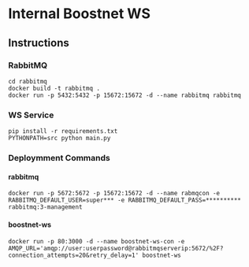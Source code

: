 # Internal Boostnet WS

## Instructions

### RabbitMQ

```shell
cd rabbitmq
docker build -t rabbitmq .
docker run -p 5432:5432 -p 15672:15672 -d --name rabbitmq rabbitmq
```

### WS Service

```shell
pip install -r requirements.txt
PYTHONPATH=src python main.py
```

### Deploymment Commands
#### rabbitmq
```shell
docker run -p 5672:5672 -p 15672:15672 -d --name rabmqcon -e RABBITMQ_DEFAULT_USER=super*** -e RABBITMQ_DEFAULT_PASS=********** rabbitmq:3-management
```

#### boostnet-ws
```shell
docker run -p 80:3000 -d --name boostnet-ws-con -e AMQP_URL='amqp://user:userpassword@rabbitmqserverip:5672/%2F?connection_attempts=20&retry_delay=1' boostnet-ws
```
